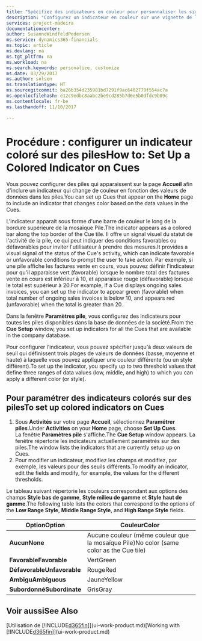 ```yaml
---
title: "Spécifiez des indicateurs en couleur pour personnaliser les signaux visuels à propos de l'activité d'une pile | Microsoft Docs"
description: "Configurez un indicateur en couleur sur une vignette de la pile pour fournir un signal visuel personnalisé de l'activité de la pile."
services: project-madeira
documentationcenter: 
author: SusanneWindfeldPedersen
ms.service: dynamics365-financials
ms.topic: article
ms.devlang: na
ms.tgt_pltfrm: na
ms.workload: na
ms.search.keywords: personalize, customize
ms.date: 03/29/2017
ms.author: solsen
ms.translationtype: HT
ms.sourcegitcommit: ba26b354d235981bd7291f9ac6402779f554ac7a
ms.openlocfilehash: e12c9edbc8aabc2be9cd285b7d6e5b0dfdc9b89c
ms.contentlocale: fr-be
ms.lasthandoff: 11/10/2017

---
```

# <a name="how-to-set-up-a-colored-indicator-on-cues"></a><span data-ttu-id="49937-103">Procédure : configurer un indicateur coloré sur des piles</span><span class="sxs-lookup"><span data-stu-id="49937-103">How to: Set Up a Colored Indicator on Cues</span></span>
<span data-ttu-id="49937-104">Vous pouvez configurer des piles qui apparaissent sur la page **Accueil** afin d'inclure un indicateur qui change de couleur en fonction des valeurs de données dans les piles.</span><span class="sxs-lookup"><span data-stu-id="49937-104">You can set up Cues that appear on the **Home** page to include an indicator that changes color based on the data values in the Cues.</span></span>

<span data-ttu-id="49937-105">L'indicateur apparait sous forme d'une barre de couleur le long de la bordure supérieure de la mosaïque Pile.</span><span class="sxs-lookup"><span data-stu-id="49937-105">The indicator appears as a colored bar along the top border of the Cue tile.</span></span> <span data-ttu-id="49937-106">Il offre un signal visuel du statut de l'activité de la pile, ce qui peut indiquer des conditions favorables ou défavorables pour inviter l'utilisateur à prendre des mesures.</span><span class="sxs-lookup"><span data-stu-id="49937-106">It provides a visual signal of the status of the Cue's activity, which can indicate favorable or unfavorable conditions to prompt the user to take action.</span></span> <span data-ttu-id="49937-107">Par exemple, si une pile affiche les factures vente en cours, vous pouvez définir l'indicateur pour qu'il apparaisse vert (favorable) lorsque le nombre total des factures vente en cours est inférieur à 10, et apparaisse rouge (défavorable) lorsque le total est supérieur à 20.</span><span class="sxs-lookup"><span data-stu-id="49937-107">For example, if a Cue displays ongoing sales invoices, you can set up the indicator to appear green (favorable) when total number of ongoing sales invoices is below 10, and appears red (unfavorable) when the total is greater than 20.</span></span>

<span data-ttu-id="49937-108">Dans la fenêtre **Paramètres pile**, vous configurez des indicateurs pour toutes les piles disponibles dans la base de données de la société.</span><span class="sxs-lookup"><span data-stu-id="49937-108">From the **Cue Setup** window, you set up indicators for all the Cues that are available in the company database.</span></span>

<span data-ttu-id="49937-109">Pour configurer l'indicateur, vous pouvez spécifier jusqu'à deux valeurs de seuil qui définissent trois plages de valeurs de données (basse, moyenne et haute) à laquelle vous pouvez appliquer une couleur différente (ou un style différent).</span><span class="sxs-lookup"><span data-stu-id="49937-109">To set up the indicator, you specify up to two threshold values that define three ranges of data values (low, middle, and high) to which you can apply a different color (or style).</span></span>

## <a name="to-set-up-colored-indicators-on-cues"></a><span data-ttu-id="49937-110">Pour paramétrer des indicateurs colorés sur des piles</span><span class="sxs-lookup"><span data-stu-id="49937-110">To set up colored indicators on Cues</span></span>
1. <span data-ttu-id="49937-111">Sous **Activités** sur votre page **Accueil**, sélectionnez **Paramétrer piles**.</span><span class="sxs-lookup"><span data-stu-id="49937-111">Under **Activities** on your **Home** page, choose **Set Up Cues**.</span></span>  
   <span data-ttu-id="49937-112">La fenêtre **Paramètres pile** s'affiche.</span><span class="sxs-lookup"><span data-stu-id="49937-112">The **Cue Setup** window appears.</span></span> <span data-ttu-id="49937-113">La fenêtre répertorie les indicateurs actuellement paramétrés sur des piles.</span><span class="sxs-lookup"><span data-stu-id="49937-113">The window lists the indicators that are currently setup up on Cues.</span></span>
2. <span data-ttu-id="49937-114">Pour modifier un indicateur, modifiez les champs et modifiez, par exemple, les valeurs pour des seuils différents.</span><span class="sxs-lookup"><span data-stu-id="49937-114">To modify an indicator, edit the fields and modify, for example, the values for the different thresholds.</span></span>  

<span data-ttu-id="49937-115">Le tableau suivant répertorie les couleurs correspondant aux options des champs **Style bas de gamme**, **Style milieu de gamme** et **Style haut de gamme**.</span><span class="sxs-lookup"><span data-stu-id="49937-115">The following table lists the colors that correspond to the options of the **Low Range Style**, **Middle Range Style**, and **High Range Style** fields.</span></span>

| <span data-ttu-id="49937-116">Option</span><span class="sxs-lookup"><span data-stu-id="49937-116">Option</span></span> | <span data-ttu-id="49937-117">Couleur</span><span class="sxs-lookup"><span data-stu-id="49937-117">Color</span></span> |
| --- | --- |
| <span data-ttu-id="49937-118">**Aucun**</span><span class="sxs-lookup"><span data-stu-id="49937-118">**None**</span></span> |<span data-ttu-id="49937-119">Aucune couleur (même couleur que la mosaïque Pile)</span><span class="sxs-lookup"><span data-stu-id="49937-119">No color (same color as the Cue tile)</span></span>|
| <span data-ttu-id="49937-120">**Favorable**</span><span class="sxs-lookup"><span data-stu-id="49937-120">**Favorable**</span></span> |<span data-ttu-id="49937-121">Vert</span><span class="sxs-lookup"><span data-stu-id="49937-121">Green</span></span> |
| <span data-ttu-id="49937-122">**Défavorable**</span><span class="sxs-lookup"><span data-stu-id="49937-122">**Unfavorable**</span></span> |<span data-ttu-id="49937-123">Rouge</span><span class="sxs-lookup"><span data-stu-id="49937-123">Red</span></span> |
| <span data-ttu-id="49937-124">**Ambigu**</span><span class="sxs-lookup"><span data-stu-id="49937-124">**Ambiguous**</span></span> |<span data-ttu-id="49937-125">Jaune</span><span class="sxs-lookup"><span data-stu-id="49937-125">Yellow</span></span> |
| <span data-ttu-id="49937-126">**Subordonné**</span><span class="sxs-lookup"><span data-stu-id="49937-126">**Subordinate**</span></span> |<span data-ttu-id="49937-127">Gris</span><span class="sxs-lookup"><span data-stu-id="49937-127">Gray</span></span> |

## <a name="see-also"></a><span data-ttu-id="49937-128">Voir aussi</span><span class="sxs-lookup"><span data-stu-id="49937-128">See Also</span></span>
<span data-ttu-id="49937-129">[Utilisation de [!INCLUDE[d365fin](includes/d365fin_md.md)]](ui-work-product.md)</span><span class="sxs-lookup"><span data-stu-id="49937-129">[Working with [!INCLUDE[d365fin](includes/d365fin_md.md)]](ui-work-product.md)</span></span>


